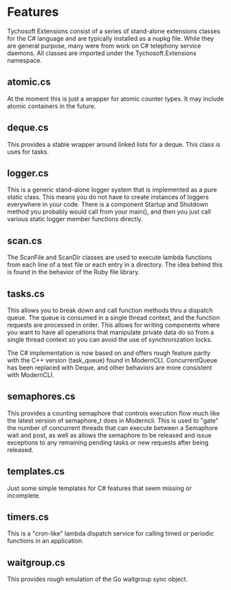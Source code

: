# Features

Tychosoft Extensions consist of a series of stand-alone extensions classes for
the C# language and are typically installed as a nupkg file. While they are
general purpose, many were from work on C# telephony service daemons. All
classes are imported under the Tychosoft.Extensions namespace.

## atomic.cs

At the moment this is just a wrapper for atomic counter types. It may include
atomic containers in the future.

## deque.cs

This provides a stable wrapper around linked lists for a deque. This class is
uses for tasks.

## logger.cs

This is a generic stand-alone logger system that is implemented as a pure
static class. This means you do not have to create instances of loggers
everywhere in your code. There is a component Startup and Shutdown method you
probably would call from your main(), and then you just call various static
logger member functions directly.

## scan.cs

The ScanFile and ScanDir classes are used to execute lambda functions from
each line of a text file or each entry in a directory. The idea behind this
is found in the behavior of the Ruby file library.

## tasks.cs

This allows you to break down and call function methods thru a dispatch
queue. The queue is consumed in a single thread context, and the function
requests are processed in order. This allows for writing components where
you want to have all operations that manipulate private data do so from a
single thread context so you can avoid the use of synchronization locks.

The C# implementation is now based on and offers rough feature parity with the
C++ version (task\_queue) found in ModernCLI. ConcurrentQueue has been replaced
with Deque, and other behaviors are more consistent with ModernCLI.

## semaphores.cs

This provides a counting semaphore that controls execution flow much like the
latest version of semaphore\_t does in Moderncli. This is used to "gate" the
number of concurrent threads that can execute between a Semaphore wait and
post, as well as allows the semaphore to be released and issue exceptions to
any remaining pending tasks or new requests after being released.

## templates.cs

Just some simple templates for C# features that seem missing or incomplete.

## timers.cs

This is a "cron-like" lambda dispatch service for calling timed or periodic
functions in an application.

## waitgroup.cs

This provides rough emulation of the Go waitgroup sync object.

